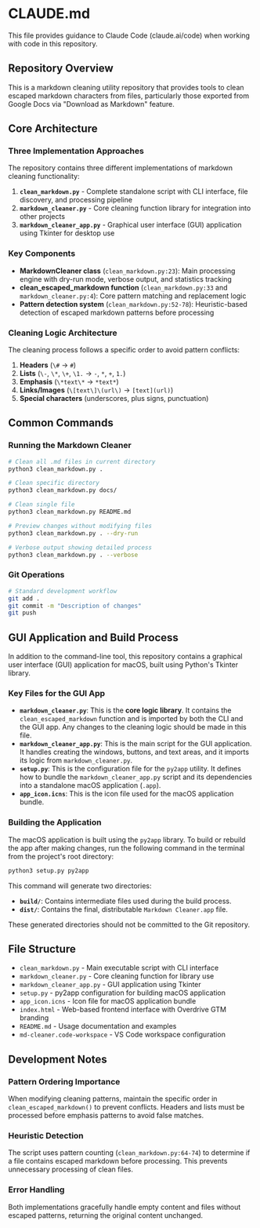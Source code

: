# CLAUDE.md

This file provides guidance to Claude Code (claude.ai/code) when working with code in this repository.

## Repository Overview

This is a markdown cleaning utility repository that provides tools to clean escaped markdown characters from files, particularly those exported from Google Docs via "Download as Markdown" feature.

## Core Architecture

### Three Implementation Approaches

The repository contains three different implementations of markdown cleaning functionality:

1. **`clean_markdown.py`** - Complete standalone script with CLI interface, file discovery, and processing pipeline
2. **`markdown_cleaner.py`** - Core cleaning function library for integration into other projects
3. **`markdown_cleaner_app.py`** - Graphical user interface (GUI) application using Tkinter for desktop use

### Key Components

- **MarkdownCleaner class** (`clean_markdown.py:23`): Main processing engine with dry-run mode, verbose output, and statistics tracking
- **clean_escaped_markdown function** (`clean_markdown.py:33` and `markdown_cleaner.py:4`): Core pattern matching and replacement logic
- **Pattern detection system** (`clean_markdown.py:52-78`): Heuristic-based detection of escaped markdown patterns before processing

### Cleaning Logic Architecture

The cleaning process follows a specific order to avoid pattern conflicts:

1. **Headers** (`\#` → `#`)
2. **Lists** (`\-`, `\*`, `\+`, `\1.` → `-`, `*`, `+`, `1.`)
3. **Emphasis** (`\*text\*` → `*text*`)
4. **Links/Images** (`\[text\]\(url\)` → `[text](url)`)
5. **Special characters** (underscores, plus signs, punctuation)

## Common Commands

### Running the Markdown Cleaner

```bash
# Clean all .md files in current directory
python3 clean_markdown.py .

# Clean specific directory
python3 clean_markdown.py docs/

# Clean single file
python3 clean_markdown.py README.md

# Preview changes without modifying files
python3 clean_markdown.py . --dry-run

# Verbose output showing detailed process
python3 clean_markdown.py . --verbose
```

### Git Operations

```bash
# Standard development workflow
git add .
git commit -m "Description of changes"
git push
```

## GUI Application and Build Process

In addition to the command-line tool, this repository contains a graphical user interface (GUI) application for macOS, built using Python's Tkinter library.

### Key Files for the GUI App

- **`markdown_cleaner.py`**: This is the **core logic library**. It contains the `clean_escaped_markdown` function and is imported by both the CLI and the GUI app. Any changes to the cleaning logic should be made in this file.
- **`markdown_cleaner_app.py`**: This is the main script for the GUI application. It handles creating the windows, buttons, and text areas, and it imports its logic from `markdown_cleaner.py`.
- **`setup.py`**: This is the configuration file for the `py2app` utility. It defines how to bundle the `markdown_cleaner_app.py` script and its dependencies into a standalone macOS application (`.app`).
- **`app_icon.icns`**: This is the icon file used for the macOS application bundle.

### Building the Application

The macOS application is built using the `py2app` library. To build or rebuild the app after making changes, run the following command in the terminal from the project's root directory:

```bash
python3 setup.py py2app
```

This command will generate two directories:
- **`build/`**: Contains intermediate files used during the build process.
- **`dist/`**: Contains the final, distributable `Markdown Cleaner.app` file.

These generated directories should not be committed to the Git repository.

## File Structure

- `clean_markdown.py` - Main executable script with CLI interface
- `markdown_cleaner.py` - Core cleaning function for library use
- `markdown_cleaner_app.py` - GUI application using Tkinter
- `setup.py` - py2app configuration for building macOS application
- `app_icon.icns` - Icon file for macOS application bundle
- `index.html` - Web-based frontend interface with Overdrive GTM branding
- `README.md` - Usage documentation and examples
- `md-cleaner.code-workspace` - VS Code workspace configuration

## Development Notes

### Pattern Ordering Importance

When modifying cleaning patterns, maintain the specific order in `clean_escaped_markdown()` to prevent conflicts. Headers and lists must be processed before emphasis patterns to avoid false matches.

### Heuristic Detection

The script uses pattern counting (`clean_markdown.py:64-74`) to determine if a file contains escaped markdown before processing. This prevents unnecessary processing of clean files.

### Error Handling

Both implementations gracefully handle empty content and files without escaped patterns, returning the original content unchanged.